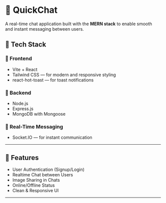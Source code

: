 # 💬 QuickChat

A real-time chat application built with the **MERN stack** to enable smooth and instant messaging between users.

## 🔧 Tech Stack

### 🔹 Frontend
- Vite + React
- Tailwind CSS — for modern and responsive styling
- react-hot-toast — for toast notifications

### 🔹 Backend
- Node.js
- Express.js
- MongoDB with Mongoose

### 🔹 Real-Time Messaging
- Socket.IO — for instant communication

---

## 🚀 Features

- User Authentication (Signup/Login)
- Realtime Chat between Users
- Image Sharing in Chats
- Online/Offline Status
- Clean & Responsive UI

---